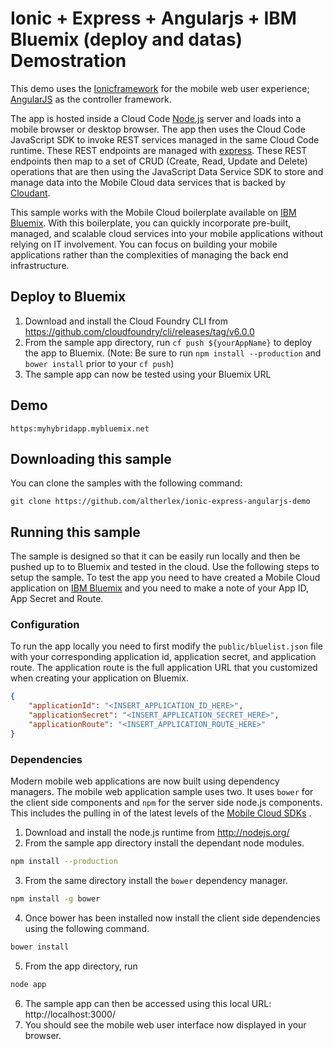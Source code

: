 Ionic + Express + Angularjs + IBM Bluemix (deploy and datas) Demostration
===

This demo uses the [Ionicframework](https://ionicframework.com) for the mobile web user experience;
[AngularJS](https://angularjs.org/) as the controller framework. 

The app is hosted inside a Cloud Code [Node.js](https://nodejs.org/) server and loads into a mobile browser or desktop browser. The app then uses the Cloud Code JavaScript SDK to invoke REST services managed in the same Cloud Code runtime. These REST endpoints are managed with [express](http://expressjs.com/). These REST endpoints then map to a set of CRUD (Create, Read, Update and Delete) operations that are then using the JavaScript Data Service SDK to store and manage data into the Mobile Cloud data services that is backed by [Cloudant](https://cloudant.com/).

This sample works with the Mobile Cloud boilerplate available on [IBM Bluemix](https://www.ng.bluemix.net).  With this boilerplate, you can quickly incorporate pre-built, managed, and scalable cloud services into your mobile applications without relying on IT involvement. You can focus on building your mobile applications rather than the complexities of managing the back end infrastructure.

Deploy to Bluemix
---

1. Download and install the Cloud Foundry CLI from https://github.com/cloudfoundry/cli/releases/tag/v6.0.0
2. From the sample app directory, run ```cf push ${yourAppName}``` to deploy the app to Bluemix. (Note: Be sure to run ```npm install --production``` and ```bower install``` prior to your ```cf push```)
3. The sample app can now be tested using your Bluemix URL


Demo
---

    https:myhybridapp.mybluemix.net
    

Downloading this sample
---

You can clone the samples with the following command:

    git clone https://github.com/altherlex/ionic-express-angularjs-demo
	

Running this sample
---
The sample is designed so that it can be easily run locally and then be pushed up to to Bluemix and tested in the cloud. Use the following steps to setup the sample. To test the app you need to have created a Mobile Cloud application on [IBM Bluemix](http://bluemix.net) and you need to make a note of your App ID, App Secret and Route.

### Configuration

To run the app locally you need to first modify the ```public/bluelist.json``` file with your corresponding application id, application secret, and application route. The application route is the full application URL that you customized when creating your application on Bluemix.

```json
{
	"applicationId": "<INSERT_APPLICATION_ID_HERE>",
	"applicationSecret": "<INSERT_APPLICATION_SECRET_HERE>",
    "applicationRoute": "<INSERT_APPLICATION_ROUTE_HERE>"
}

```

### Dependencies
Modern mobile web applications are now built using dependency managers. The mobile web application sample uses two. It uses ```bower``` for the client side components and ```npm``` for the server side node.js components. This includes the pulling in of the latest levels of the [Mobile Cloud SDKs](https://hub.jazz.net/user/mobilec) .

1. Download and install the node.js runtime from http://nodejs.org/
2. From the sample app directory install the dependant node modules.
```bash
npm install --production
```
3. From the same directory install the ```bower``` dependency manager.
```bash
npm install -g bower
```
4. Once bower has been installed now install the client side dependencies using the following command.
```bash
bower install
```
5. From the app directory, run
```bash
node app
```
6. The sample app can then be accessed using this local URL: http://localhost:3000/
7. You should see the mobile web user interface now displayed in your browser.



